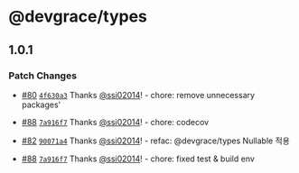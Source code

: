 # @devgrace/types

## 1.0.1

### Patch Changes

- [#80](https://github.com/Team-Grace/devgrace/pull/80) [`4f630a3`](https://github.com/Team-Grace/devgrace/commit/4f630a343a15984732589a35d2a1d0d78e7bd19b) Thanks [@ssi02014](https://github.com/ssi02014)! - chore: remove unnecessary packages'

- [#88](https://github.com/Team-Grace/devgrace/pull/88) [`7a916f7`](https://github.com/Team-Grace/devgrace/commit/7a916f7a9ff9482462e0db2872013eedc06d35c6) Thanks [@ssi02014](https://github.com/ssi02014)! - chore: codecov

- [#82](https://github.com/Team-Grace/devgrace/pull/82) [`90071a4`](https://github.com/Team-Grace/devgrace/commit/90071a479e55f86aa2d19ab41a6e7e521b832499) Thanks [@ssi02014](https://github.com/ssi02014)! - refac: @devgrace/types Nullable 적용

- [#88](https://github.com/Team-Grace/devgrace/pull/88) [`7a916f7`](https://github.com/Team-Grace/devgrace/commit/7a916f7a9ff9482462e0db2872013eedc06d35c6) Thanks [@ssi02014](https://github.com/ssi02014)! - chore: fixed test & build env
